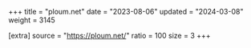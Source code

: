 +++
title = "ploum.net"
date = "2023-08-06"
updated = "2024-03-08"
weight = 3145

[extra]
source = "https://ploum.net/"
ratio = 100
size = 3
+++
